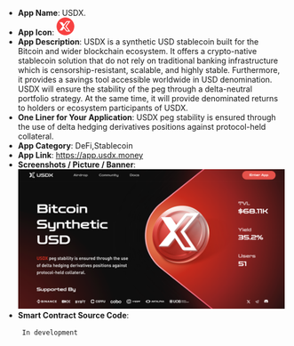 - **App Name**: USDX.
- **App Icon**: ![USDX-Icon](./USDX_logo.png)
- **App Description**: USDX is a synthetic USD stablecoin built for the Bitcoin and wider blockchain ecosystem. It offers a crypto-native stablecoin solution that do not rely on traditional banking infrastructure which is censorship-resistant, scalable, and highly stable. Furthermore, it provides a savings tool accessible worldwide in USD denomination. 
USDX will ensure the stability of the peg through a delta-neutral portfolio strategy. At the same time, it will provide denominated returns to holders or ecosystem participants of USDX.
- **One Liner for Your Application**: USDX peg stability is ensured through the use of delta hedging derivatives positions against protocol-held collateral.
- **App Category**: DeFi,Stablecoin
- **App Link**: https://app.usdx.money
- **Screenshots / Picture / Banner**: ![usdx_screenshot](./usdx_screenshot.png)
- **Smart Contract Source Code**: 
  ``` sol
   In development
  ```
